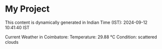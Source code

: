 # My Project

This content is dynamically generated in Indian Time (IST): 2024-09-12 10:41:40 IST


Current Weather in Coimbatore:
Temperature: 29.88 °C
Condition: scattered clouds
